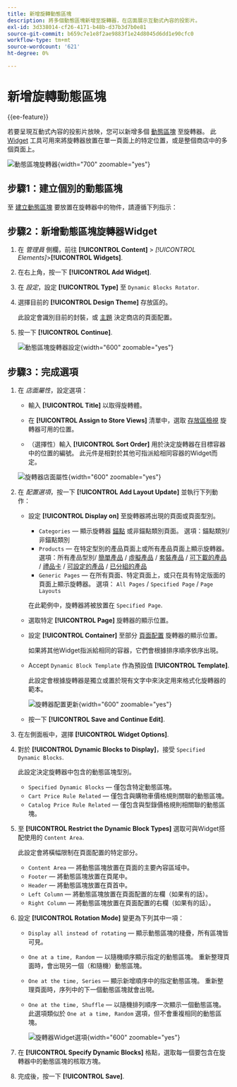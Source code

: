 ```yaml
---
title: 新增旋轉動態區塊
description: 將多個動態區塊新增至旋轉器，在店面展示互動式內容的投影片。
exl-id: 3d338014-cf26-4171-b48b-d37b3d7b0e81
source-git-commit: b659c7e1e8f2ae9883f1e24d8045d6dd1e90cfc0
workflow-type: tm+mt
source-wordcount: '621'
ht-degree: 0%

---
```


# 新增旋轉動態區塊

{{ee-feature}}

若要呈現互動式內容的投影片放映，您可以新增多個 [動態區塊](dynamic-blocks.md) 至旋轉器。 此 [Widget](widgets.md) 工具可用來將旋轉器放置在單一頁面上的特定位置，或是整個商店中的多個頁面上。

![動態區塊旋轉器](./assets/widget-dynamic-block-rotator.png){width="700" zoomable="yes"}

## 步驟1：建立個別的動態區塊

至 [建立動態區塊](dynamic-blocks.md) 要放置在旋轉器中的物件，請遵循下列指示：

## 步驟2：新增動態區塊旋轉器Widget

1. 在 _管理員_ 側欄，前往 **[!UICONTROL Content]** > _[!UICONTROL Elements]_>**[!UICONTROL Widgets]**.

1. 在右上角，按一下 **[!UICONTROL Add Widget]**.

1. 在 _設定_，設定 **[!UICONTROL Type]** 至 `Dynamic Blocks Rotator`.

1. 選擇目前的 **[!UICONTROL Design Theme]** 存放區的。

   此設定會識別目前的封裝，或 [主題](themes.md) 決定商店的頁面配置。

1. 按一下 **[!UICONTROL Continue]**.

   ![動態區塊旋轉器設定](./assets/widget-dynamic-block-rotator-settings.png){width="600" zoomable="yes"}

## 步驟3：完成選項

1. 在 _店面屬性_，設定選項：

   - 輸入 **[!UICONTROL Title]** 以取得旋轉體。

   - 在 **[!UICONTROL Assign to Store Views]** 清單中，選取 [存放區檢視](../getting-started/websites-stores-views.md) 旋轉器可用的位置。

   - （選擇性）輸入 **[!UICONTROL Sort Order]** 用於決定旋轉器在目標容器中的位置的編號。 此元件是相對於其他可指派給相同容器的Widget而定。

   ![旋轉器店面屬性](./assets/widget-dynamic-block-rotator-storefront-properties.png){width="600" zoomable="yes"}

1. 在 _配置選項_，按一下 **[!UICONTROL Add Layout Update]** 並執行下列動作：

   - 設定 **[!UICONTROL Display on]** 至旋轉器將出現的頁面或頁面型別。

      - `Categories`  — 顯示旋轉器 [錨點](../catalog/navigation-layered.md) 或非錨點類別頁面。 選項：錨點類別/非錨點類別
      - `Products`  — 在特定型別的產品頁面上或所有產品頁面上顯示旋轉器。 選項：所有產品型別/ [簡單產品](../catalog/product-create-simple.md) /  [虛擬產品](../catalog/product-create-virtual.md) / [套裝產品](../catalog/product-create-bundle.md) / [可下載的產品](../catalog/product-create-downloadable.md) / [禮品卡](../catalog/product-gift-card-create.md) / [可設定的產品](../catalog/product-create-configurable.md) / [已分組的產品](../catalog/product-create-grouped.md)
      - `Generic Pages`  — 在所有頁面、特定頁面上，或只在具有特定版面的頁面上顯示旋轉器。 選項： `All Pages` / `Specified Page` / `Page Layouts`

     在此範例中，旋轉器將被放置在 `Specified Page`.

   - 選取特定 **[!UICONTROL Page]** 旋轉器的顯示位置。

   - 設定 **[!UICONTROL Container]** 至部分 [頁面配置](page-layout.md#standard-page-layouts) 旋轉器的顯示位置。

     如果將其他Widget指派給相同的容器，它們會根據排序順序依序出現。

   - Accept `Dynamic Block Template` 作為預設值 **[!UICONTROL Template]**.

     此設定會根據旋轉器是獨立或置於現有文字中來決定用來格式化旋轉器的範本。

     ![旋轉器配置更新](./assets/widget-dynamic-block-rotator-layout-updates.png){width="600" zoomable="yes"}

   - 按一下 **[!UICONTROL Save and Continue Edit]**.

1. 在左側面板中，選擇 **[!UICONTROL Widget Options]**.

1. 對於 **[!UICONTROL Dynamic Blocks to Display]**，接受 `Specified Dynamic Blocks`.

   此設定決定旋轉器中包含的動態區塊型別。

   - `Specified Dynamic Blocks`  — 僅包含特定動態區塊。
   - `Cart Price Rule Related`  — 僅包含與購物車價格規則關聯的動態區塊。
   - `Catalog Price Rule Related`  — 僅包含與型錄價格規則相關聯的動態區塊。

1. 至 **[!UICONTROL Restrict the Dynamic Block Types]** 選取可與Widget搭配使用的 `Content Area`.

   此設定會將橫幅限制在頁面配置的特定部分。

   - `Content Area`  — 將動態區塊放置在頁面的主要內容區域中。
   - `Footer`  — 將動態區塊放置在頁尾中。
   - `Header`  — 將動態區塊放置在頁首中。
   - `Left Column`  — 將動態區塊放置在頁面配置的左欄（如果有的話）。
   - `Right Column`  — 將動態區塊放置在頁面配置的右欄（如果有的話）。

1. 設定 **[!UICONTROL Rotation Mode]** 變更為下列其中一項：

   - `Display all instead of rotating`  — 顯示動態區塊的棧疊，所有區塊皆可見。
   - `One at a time, Random`  — 以隨機順序顯示指定的動態區塊。 重新整理頁面時，會出現另一個（和隨機）動態區塊。
   - `One at the time, Series`  — 顯示新增順序中的指定動態區塊。 重新整理頁面時，序列中的下一個動態區塊就會出現。
   - `One at the time, Shuffle`  — 以隨機排列順序一次顯示一個動態區塊。 此選項類似於 `One at a time, Random` 選項，但不會重複相同的動態區塊。

     ![旋轉器Widget選項](./assets/widget-dynamic-block-rotator-widget-options.png){width="600" zoomable="yes"}

1. 在 **[!UICONTROL Specify Dynamic Blocks]** 格點，選取每一個要包含在旋轉器中的動態區塊的核取方塊。

1. 完成後，按一下 **[!UICONTROL Save]**.
